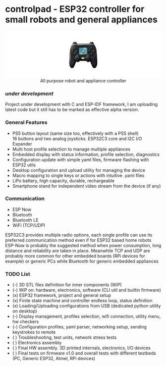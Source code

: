 # controlpad - ESP32 controller for small robots and general appliances
<div align="center">
  <picture>
    <img src="logo.png" height="150" alt="Linux Logo">
  </picture><br>
All purpose robot and appliance controller
</div>


### _under development_
Project under development with C and ESP-IDF framework, I am uploading latest code
but it still has to be marked as effective alpha version.


### General Features
- PS5 button layout (same size too, effectively with a PS5 shell)  
  16 buttons and two analog joysticks. ESP32C3 core and I2C I/O Expander
- Multi host profile selection to manage multiple appliances
- Embedded display with status information, profile selection, diagnostics
- Configuration update with simple yaml files, firmware flashing with ESP32 utils
- Desktop configuration and upload utility for managing the device
- Macro mapping to single keys or actions with intuitive .yaml files
- LiPo battery, high capacity, durable, rechargeable
- Smartphone stand for independent video stream from the device (if any)


### Communication
- ESP Now
- Bluetooth
- Bluetooth LE
- WiFi (TCP/UDP)

ESP32C3 provides multiple radio options, each single profile can use its preferred
communication method even if for ESP32 based home robots ESP-Now is probably the
suggested method when power consumption, long distance and reliability are taken in
place. Meanwhile TCP and UDP are probably more common for other embedded boards
(RPi devices for example) or generic PCs while Bluetooth for generic embedded
appliances


### TODO List
- (-) 3D STL files definition for inner components (WiP)
- (-) WiP on: hardware, electronics, software (CLI util and builtin firmware)
- (x) ESP32 framework, project and general setup
- (x) Finite state machine and controller endless loop, status definition
- (x) Loading/Uploading configurations from USB (dedicated python utility on desktop)
- (-) Display management, profiles selection, wifi connection, utility menu, hw checkers
- (-) Configuration profiles, yaml parser, networking setup, sending keystrokes to remote
- ( ) Troubleshooting, test units, network stress tests
- ( ) Electronics assembly
- ( ) Final HW assembly. 3D printed internals, electronics, I/O devices
- ( ) Final tests on firmware v1.0 and overall tests with different testbeds (PC,
      Generic ESP32, Atmel, RPi devices)
